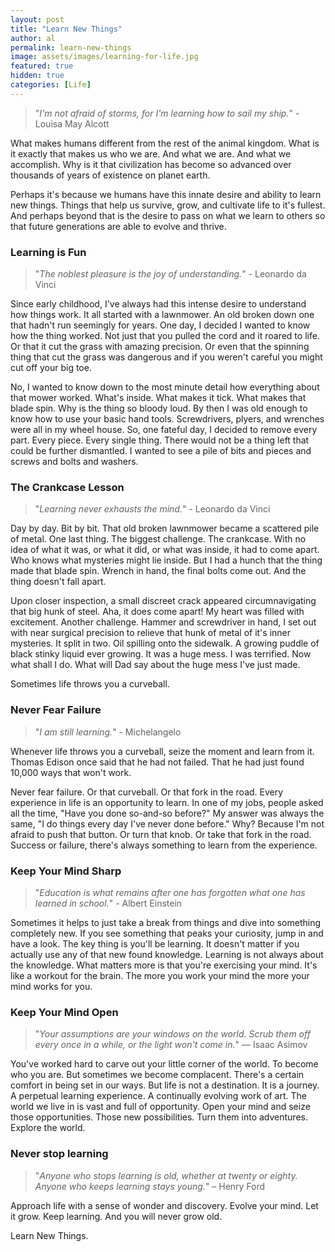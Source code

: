 ```yaml
---
layout: post
title: "Learn New Things"
author: al
permalink: learn-new-things
image: assets/images/learning-for-life.jpg
featured: true
hidden: true
categories: [Life]
---
```

> "_I'm not afraid of storms, for I'm learning how to sail my ship._" - Louisa May Alcott  

What makes humans different from the rest of the animal kingdom. What is it exactly that makes us who we are. And what we are. And what we accomplish. Why is it that civilization has become so advanced over thousands of years of existence on planet earth.

Perhaps it's because we humans have this innate desire and ability to learn new things. Things that help us survive, grow, and cultivate life to it's fullest. And perhaps beyond that is the desire to pass on what we learn to others so that future generations are able to evolve and thrive.

### Learning is Fun

> "_The noblest pleasure is the joy of understanding._" - Leonardo da Vinci

Since early childhood, I've always had this intense desire to understand how things work. It all started with a lawnmower. An old broken down one that hadn't run seemingly for years. One day, I decided I wanted to know how the thing worked. Not just that you pulled the cord and it roared to life. Or that it cut the grass with amazing precision. Or even that the spinning thing that cut the grass was dangerous and if you weren't careful you might cut off your big toe.

No, I wanted to know down to the most minute detail how everything about that mower worked. What's inside. What makes it tick. What makes that blade spin. Why is the thing so bloody loud. By then I was old enough to know how to use your basic hand tools. Screwdrivers, plyers, and wrenches were all in my wheel house. So, one fateful day, I decided to remove every part. Every piece. Every single thing. There would not be a thing left that could be further dismantled. I wanted to see a pile of bits and pieces and screws and bolts and washers.

### The Crankcase Lesson

> "_Learning never exhausts the mind._" - Leonardo da Vinci

Day by day. Bit by bit. That old broken lawnmower became a scattered pile of metal. One last thing. The biggest challenge. The crankcase. With no idea of what it was, or what it did, or what was inside, it had to come apart. Who knows what mysteries might lie inside. But I had a hunch that the thing made that blade spin. Wrench in hand, the final bolts come out. And the thing doesn't fall apart.

Upon closer inspection, a small discreet crack appeared circumnavigating that big hunk of steel. Aha, it does come apart! My heart was filled with excitement. Another challenge. Hammer and screwdriver in hand, I set out with near surgical precision to relieve that hunk of metal of it's inner mysteries. It split in two. Oil spilling onto the sidewalk. A growing puddle of black stinky liquid ever growing. It was a huge mess. I was terrified. Now what shall I do. What will Dad say about the huge mess I've just made.

Sometimes life throws you a curveball.

### Never Fear Failure

> "_I am still learning._" - Michelangelo

Whenever life throws you a curveball, seize the moment and learn from it. Thomas Edison once said that he had not failed. That he had just found 10,000 ways that won't work.

Never fear failure. Or that curveball. Or that fork in the road. Every experience in life is an opportunity to learn. In one of my jobs, people asked all the time, "Have you done so-and-so before?" My answer was always the same, "I do things every day I've never done before." Why? Because I'm not afraid to push that button. Or turn that knob. Or take that fork in the road. Success or failure, there's always something to learn from the experience.

### Keep Your Mind Sharp

> "_Education is what remains after one has forgotten what one has learned in school._" - Albert Einstein

Sometimes it helps to just take a break from things and dive into something completely new. If you see something that peaks your curiosity, jump in and have a look. The key thing is you'll be learning. It doesn't matter if you actually use any of that new found knowledge. Learning is not always about the knowledge. What matters more is that you're exercising your mind. It's like a workout for the brain. The more you work your mind the more your mind works for you.

### Keep Your Mind Open

> "_Your assumptions are your windows on the world. Scrub them off every once in a while, or the light won't come in._" ― Isaac Asimov

You've worked hard to carve out your little corner of the world. To become who you are. But sometimes we become complacent. There's a certain comfort in being set in our ways. But life is not a destination. It is a journey. A perpetual learning experience. A continually evolving work of art. The world we live in is vast and full of opportunity. Open your mind and seize those opportunities. Those new possibilities. Turn them into adventures. Explore the world.

### Never stop learning

> "_Anyone who stops learning is old, whether at twenty or eighty. Anyone who keeps learning stays young._"
– Henry Ford

Approach life with a sense of wonder and discovery. Evolve your mind. Let it grow. Keep learning. And you will never grow old.

Learn New Things.

